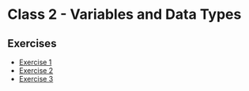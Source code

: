 # Class 2 - Variables and Data Types

## Exercises
- [Exercise 1](exercise-1.md)
- [Exercise 2](exercise-2.md)
- [Exercise 3](exercise-3.md)
